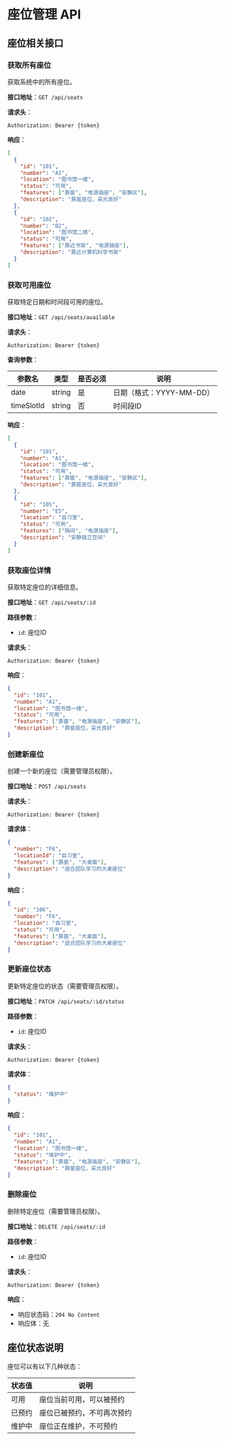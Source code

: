 # 座位管理 API

## 座位相关接口

### 获取所有座位

获取系统中的所有座位。

**接口地址**：`GET /api/seats`

**请求头**：
```
Authorization: Bearer {token}
```

**响应**：
```json
[
  {
    "id": "101",
    "number": "A1",
    "location": "图书馆一楼",
    "status": "可用",
    "features": ["靠窗", "电源插座", "安静区"],
    "description": "靠窗座位，采光良好"
  },
  {
    "id": "102",
    "number": "B2",
    "location": "图书馆二楼",
    "status": "可用",
    "features": ["靠近书架", "电源插座"],
    "description": "靠近计算机科学书架"
  }
]
```

### 获取可用座位

获取特定日期和时间段可用的座位。

**接口地址**：`GET /api/seats/available`

**请求头**：
```
Authorization: Bearer {token}
```

**查询参数**：

| 参数名      | 类型   | 是否必须 | 说明                 |
|-------------|--------|----------|---------------------|
| date        | string | 是       | 日期（格式：YYYY-MM-DD） |
| timeSlotId  | string | 否       | 时间段ID              |

**响应**：
```json
[
  {
    "id": "101",
    "number": "A1",
    "location": "图书馆一楼",
    "status": "可用",
    "features": ["靠窗", "电源插座", "安静区"],
    "description": "靠窗座位，采光良好"
  },
  {
    "id": "105",
    "number": "E5",
    "location": "自习室",
    "status": "可用",
    "features": ["隔间", "电源插座"],
    "description": "安静独立空间"
  }
]
```

### 获取座位详情

获取特定座位的详细信息。

**接口地址**：`GET /api/seats/:id`

**路径参数**：
- `id`: 座位ID

**请求头**：
```
Authorization: Bearer {token}
```

**响应**：
```json
{
  "id": "101",
  "number": "A1",
  "location": "图书馆一楼",
  "status": "可用",
  "features": ["靠窗", "电源插座", "安静区"],
  "description": "靠窗座位，采光良好"
}
```

### 创建新座位

创建一个新的座位（需要管理员权限）。

**接口地址**：`POST /api/seats`

**请求头**：
```
Authorization: Bearer {token}
```

**请求体**：
```json
{
  "number": "F6",
  "locationId": "自习室",
  "features": ["靠窗", "大桌面"],
  "description": "适合团队学习的大桌座位"
}
```

**响应**：
```json
{
  "id": "106",
  "number": "F6",
  "location": "自习室",
  "status": "可用",
  "features": ["靠窗", "大桌面"],
  "description": "适合团队学习的大桌座位"
}
```

### 更新座位状态

更新特定座位的状态（需要管理员权限）。

**接口地址**：`PATCH /api/seats/:id/status`

**路径参数**：
- `id`: 座位ID

**请求头**：
```
Authorization: Bearer {token}
```

**请求体**：
```json
{
  "status": "维护中"
}
```

**响应**：
```json
{
  "id": "101",
  "number": "A1",
  "location": "图书馆一楼",
  "status": "维护中",
  "features": ["靠窗", "电源插座", "安静区"],
  "description": "靠窗座位，采光良好"
}
```

### 删除座位

删除特定座位（需要管理员权限）。

**接口地址**：`DELETE /api/seats/:id`

**路径参数**：
- `id`: 座位ID

**请求头**：
```
Authorization: Bearer {token}
```

**响应**：
- 响应状态码：`204 No Content`
- 响应体：无

## 座位状态说明

座位可以有以下几种状态：

| 状态值     | 说明                          |
|------------|-----------------------------|
| 可用       | 座位当前可用，可以被预约        |
| 已预约     | 座位已被预约，不可再次预约       |
| 维护中     | 座位正在维护，不可预约           | 